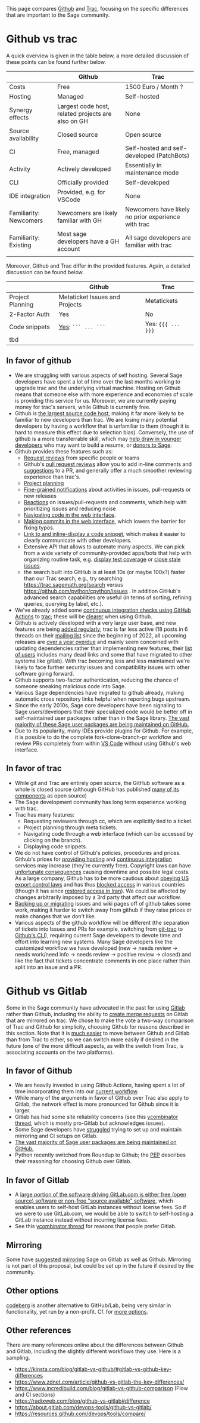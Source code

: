This page compares [Github](https://github.com/) and [Trac](https://trac.sagemath.org/), focusing on the specific differences that are important to the Sage community.

# Github vs trac

A quick overview is given in the table below, a more detailed discussion of these points can be found further below.
 
|                        | Github                                             | Trac                                                |
|------------------------|----------------------------------------------------|-----------------------------------------------------|
| Costs                  | Free                                               | 1500 Euro / Month ?                                 |
| Hosting                | Managed                                            | Self-hosted                                         |
| Synergy effects        | Largest code host, related projects are also on GH | None                                                |
| Source availability    | Closed source                                      | Open source                                         |
| CI                     | Free, managed                                      | Self-hosted and self-developed (PatchBots)          |
| Activity               | Actively developed                                 | Essentially in maintenance mode                     |
| CLI                    | Officially provided                                | Self-developed                                      |
| IDE integration        | Provided, e.g. for VSCode                          | None                                                |
| Familiarity: Newcomers | Newcomers are likely familiar with GH              | Newcomers have likely no prior experience with trac |
| Familiarity: Existing  | Most sage developers have a GH account             | All sage developers are familiar with trac          |
|                        |                                                    |                                                     |                                                                                               

Moreover, Github and Trac differ in the provided features. Again, a detailed discussion can be found below.

|                     | Github                                                                        | Trac                                                                                             |
|---------------------|-------------------------------------------------------------------------------|--------------------------------------------------------------------------------------------------|
| Project Planning    | Metaticket Issues and Projects                                                | Metatickets                                                                                      |
| 2-Factor Auth       | Yes                                                                           | No                                                                                               |
| Code snippets       | [Yes](https://docs.github.com/en/get-started/writing-on-github/working-with-advanced-formatting/creating-and-highlighting-code-blocks): ` ``` ... ``` ` | Yes: `{{{ ... }}}`  
|       tbd           |                                                                               |                                                                                                  |

## In favor of github

* We are struggling with various aspects of self hosting.  Several Sage developers have spent a lot of time over the last months working to upgrade trac and the underlying virtual machine.  Hosting on Github means that someone else with more experience and economies of scale is providing this service for us.  Moreover, we are currently paying money for trac's servers, while Github is currently free.
* Github is [the largest source code host](https://en.wikipedia.org/wiki/GitHub#:~:text=It%20is%20commonly%20used%20to,host%20as%20of%20November%202021.), making it far more likely to be familiar to new developers than trac.  We are losing many potential developers by having a workflow that is unfamiliar to them (though it is hard to measure this effect due to selection bias).  Conversely, the use of github is a more transferrable skill, which may [help draw in younger developers](https://groups.google.com/g/sage-devel/c/ayOL8_bzOfk/m/Zj5W1T1gBwAJ) who may want to build a resume, or [donors to Sage](https://groups.google.com/d/msgid/sage-devel/173df162-58d0-4cad-b4c1-7be8e5d9133bn%40googlegroups.com).
* Github provides these features such as:
  - [Request reviews](https://docs.github.com/en/pull-requests/collaborating-with-pull-requests/proposing-changes-to-your-work-with-pull-requests/requesting-a-pull-request-review) from specific people or teams
  - Github's [pull request reviews](https://docs.github.com/en/pull-requests/collaborating-with-pull-requests/reviewing-changes-in-pull-requests/about-pull-request-reviews) allow you to add in-line comments and [suggestions](https://egghead.io/lessons/github-add-suggestions-in-a-github-pr-review) to a PR, and generally offer a much smoother reviewing experience than trac's.
  - [Project planning](https://github.com/features/issues)
  - [Fine-grained notifications](https://docs.github.com/en/account-and-profile/managing-subscriptions-and-notifications-on-github/setting-up-notifications/about-notifications) about activities in issues, pull-requests or new releases
  - [Reactions](https://github.blog/2016-03-10-add-reactions-to-pull-requests-issues-and-comments/) on issues/pull-requests and comments, which help with prioritizing issues and reducing noise
  - [Navigating code in the web interface](https://docs.github.com/en/repositories/working-with-files/using-files/navigating-code-on-github).
  - [Making commits in the web interface](https://docs.github.com/en/codespaces/the-githubdev-web-based-editor), which lowers the barrier for fixing typos.
  - [Link to and inline-display a code snippet](https://docs.github.com/en/get-started/writing-on-github/working-with-advanced-formatting/creating-a-permanent-link-to-a-code-snippet), which makes it easier to clearly communicate with other developers.
  - Extensive API that allows to automate many aspects. We can pick from a wide variety of community-provided apps/bots that help with organizing routine task, e.g. [display test coverage](https://about.codecov.io/product/feature/pull-request-comments/) or [close stale issues](https://github.com/marketplace/stale).
  - the search built into GitHub is at least 10x (or maybe 100x?) faster than our Trac search, e.g., try searching
https://trac.sagemath.org/search versus https://github.com/python/cpython/issues . In addition GitHub's
advanced search capabilities are useful (in terms of sorting, refining queries, querying by label, etc.).
* We've already added some [continuous integration checks using GitHub Actions](https://trac.sagemath.org/wiki/ReleaseTours/sage-9.6#BuildsandchecksofticketbranchesonGitHubActions) to [trac](https://trac.sagemath.org/ticket/33818); these will be [clearer](https://docs.github.com/en/pull-requests/collaborating-with-pull-requests/collaborating-on-repositories-with-code-quality-features/about-status-checks) when using Github.
* Github is actively developed with a very large user base, and new features are being [added regularly](https://github.blog/); trac is far less active (18 posts in 6 threads on their [mailing list](https://groups.google.com/g/trac-dev) since the beginning of 2022, all upcoming releases are [over a year overdue](https://trac.edgewall.org/roadmap) and mainly seem concerned with updating dependencies rather than implementing new features, their [list of users](https://trac.edgewall.org/wiki/TracUsers) includes many dead links and some that have migrated to other systems like gitlab).  With trac becoming less and less maintained we're likely to face further security issues and compatibility issues with other software going forward.
* Github supports two-factor authentication, reducing the chance of someone sneaking malicious code into Sage.
* Various Sage dependencies have migrated to github already, making automatic cross repository links helpful when reporting bugs upstream.
* Since the early 2010s, Sage core developers have been signaling to Sage users/developers that their specialized code would be better off in self-maintained user packages rather than in the Sage library. [The vast majority of these Sage user packages are being maintained on GitHub.](https://trac.sagemath.org/ticket/31164)
* Due to its popularity, many IDEs provide plugins for Github. For example, it is possible to do the complete fork-clone-branch-pr workflow and review PRs completely from within [VS Code](https://code.visualstudio.com/docs/editor/github) without using Github's web interface.

## In favor of trac

* While git and Trac are entirely open source, the GitHub software as a whole is closed source (although GitHub has published [many of its components](https://github.com/orgs/github/repositories?type=all) as open source)
* The Sage development community has long term experience working with trac.
* Trac has many features:
  - Requesting reviewers through cc, which are explicitly tied to a ticket.
  - Project planning through meta tickets.
  - Navigating code through a web interface (which can be accessed by clicking on the branch).
  - Displaying code snippets.
* We do not have control of Github's policies, procedures and prices.  Github's prices for [providing hosting](https://docs.github.com/en/get-started/learning-about-github/faq-about-changes-to-githubs-plans) and [continuous integration](https://docs.github.com/en/actions/learn-github-actions/usage-limits-billing-and-administration) services may increase (they're currently free).  Copyright laws can have [unfortunate consequences](https://www.asmeurer.com/blog/posts/the-sympy-hackerrank-dmca-incident/) causing downtime and possible legal costs.  As a large company, Github has to be more cautious about [obeying US export control laws](https://docs.github.com/en/site-policy/other-site-policies/github-and-trade-controls) and has thus [blocked access](https://techcrunch.com/2019/07/29/github-ban-sanctioned-countries/) in various countries (though it has since [restored access in Iran](https://github.blog/2021-01-05-advancing-developer-freedom-github-is-fully-available-in-iran/)). We could be affected by changes arbitrarily imposed by a 3rd party that affect our workflow.
* [Backing up or migrating](https://rewind.com/blog/three-ways-to-backup-your-github-issues/) issues and wiki pages off of github takes some work, making it harder to switch away from github if they raise prices or make changes that we don't like.
* Various aspects of the github workflow will be different (the separation of tickets into Issues and PRs for example, switching from [git-trac](https://github.com/sagemath/git-trac-command) to [Github's CLI](https://cli.github.com/)), requiring current Sage developers to devote time and effort into learning new systems.  Many Sage developers like the customized workflow we have developed (new -> needs review -> needs work/need info -> needs review -> positive review -> closed) and like the fact that tickets concentrate comments in one place rather than split into an issue and a PR.

# Github vs Gitlab

Some in the Sage community have advocated in the past for using [Gitlab](https://about.gitlab.com/) rather than Github, including the ability to [create merge requests](https://trac.sagemath.org/wiki/GitLab) on Gitlab that are mirrored on trac.  We chose to make the vote a two-way comparison of Trac and Github for simplicity, choosing Github for reasons described in this section.  Note that it is [much easier](https://docs.gitlab.com/ee/user/project/import/github.html) to move between Github and Gitlab than from Trac to either, so we can switch more easily if desired in the future (one of the more difficult aspects, as with the switch from Trac, is associating accounts on the two platforms).

## In favor of Github

* We are heavily invested in using Github Actions, having spent a lot of time incorporating them into our [current workflow](https://trac.sagemath.org/wiki/ReleaseTours/sage-9.6#BuildsandchecksofticketbranchesonGitHubActions).
* While many of the arguments in favor of Github over Trac also apply to Gitlab, the network effect is more pronounced for Github since it is larger.
* Gitlab has had some site reliability concerns (see this [ycombinator thread](https://news.ycombinator.com/item?id=20995289), which is mostly pro-Gitlab but acknowledges issues).
* Some Sage developers have [struggled](https://groups.google.com/g/sage-devel/c/ayOL8_bzOfk/m/OjSdhEbhFgAJ) trying to set up and maintain mirroring and CI setups on Gitlab.
* [The vast majority of Sage user packages are being maintained on GitHub.](https://trac.sagemath.org/ticket/31164)
* Python recently switched from Roundup to Github; the [PEP](https://peps.python.org/pep-0512/) describes their reasoning for choosing Github over Gitlab.

## In favor of Gitlab

* A [large portion of the software driving GitLab.com is either free (open source) software or non-free "source available" software](https://about.gitlab.com/solutions/open-source/), which enables users to self-host GitLab instances without license fees. So if we were to use GitLab.com, we would be able to switch to self-hosting a GitLab instance instead without incurring license fees.
* See this [ycombinator thread](https://news.ycombinator.com/item?id=20995289) for reasons that people prefer Gitlab.

## Mirroring

Some have [suggested](https://groups.google.com/g/sage-devel/c/ayOL8_bzOfk/m/iM6AymFDFwAJ) [mirroring](https://docs.gitlab.com/ee/user/project/import/github.html#mirror-a-repository-and-share-pipeline-status) Sage on Gitlab as well as Github.  Mirroring is not part of this proposal, but could be set up in the future if desired by the community.

## Other options

[codeberg](https://codeberg.org/) is another alternative to GitHub/Lab, being very similar in functionality, yet run by a non-profit.
Cf. for [more options](https://docs.codeberg.org/getting-started/what-is-codeberg/#what-is-codeberg-e.v.%3F).

## Other references

There are many references online about the differences between Github and Gitlab, including the slightly different workflows they use.  Here is a sampling.

* https://kinsta.com/blog/gitlab-vs-github/#gitlab-vs-github-key-differences
* https://www.zdnet.com/article/github-vs-gitlab-the-key-differences/
* https://www.incredibuild.com/blog/gitlab-vs-github-comparison (Flow and CI sections)
* https://radixweb.com/blog/github-vs-gitlab#difference
* https://about.gitlab.com/devops-tools/github-vs-gitlab/
* https://resources.github.com/devops/tools/compare/
